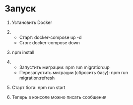 # Запуск

1. Установить Docker

2. - Старт: docker-compose up -d
   - Стоп: docker-compose down

3. npm install

4. - Запустить миграции: npm run migration:up
   - Перезапустить миграции (сбросить базу): npm run migration:refresh

5. Старт бота: npm run start

6. Теперь в консоле можно писать сообщения
